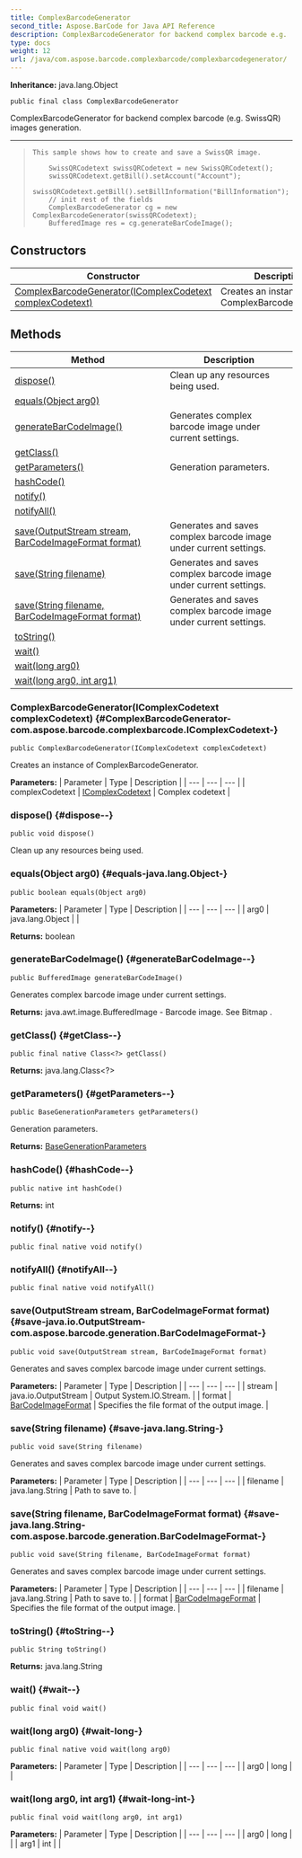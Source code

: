 ```yaml
---
title: ComplexBarcodeGenerator
second_title: Aspose.BarCode for Java API Reference
description: ComplexBarcodeGenerator for backend complex barcode e.g.
type: docs
weight: 12
url: /java/com.aspose.barcode.complexbarcode/complexbarcodegenerator/
---
```

**Inheritance:**
java.lang.Object
```
public final class ComplexBarcodeGenerator
```

ComplexBarcodeGenerator for backend complex barcode (e.g. SwissQR) images generation.

--------------------

> ```
> This sample shows how to create and save a SwissQR image.
>   
>     SwissQRCodetext swissQRCodetext = new SwissQRCodetext();
>     swissQRCodetext.getBill().setAccount("Account");
>     swissQRCodetext.getBill().setBillInformation("BillInformation");
>     // init rest of the fields
>     ComplexBarcodeGenerator cg = new ComplexBarcodeGenerator(swissQRCodetext);
>     BufferedImage res = cg.generateBarCodeImage();
> ```
## Constructors

| Constructor | Description |
| --- | --- |
| [ComplexBarcodeGenerator(IComplexCodetext complexCodetext)](#ComplexBarcodeGenerator-com.aspose.barcode.complexbarcode.IComplexCodetext-) | Creates an instance of ComplexBarcodeGenerator. |
## Methods

| Method | Description |
| --- | --- |
| [dispose()](#dispose--) | Clean up any resources being used. |
| [equals(Object arg0)](#equals-java.lang.Object-) |  |
| [generateBarCodeImage()](#generateBarCodeImage--) | Generates complex barcode image under current settings. |
| [getClass()](#getClass--) |  |
| [getParameters()](#getParameters--) | Generation parameters. |
| [hashCode()](#hashCode--) |  |
| [notify()](#notify--) |  |
| [notifyAll()](#notifyAll--) |  |
| [save(OutputStream stream, BarCodeImageFormat format)](#save-java.io.OutputStream-com.aspose.barcode.generation.BarCodeImageFormat-) | Generates and saves complex barcode image under current settings. |
| [save(String filename)](#save-java.lang.String-) | Generates and saves complex barcode image under current settings. |
| [save(String filename, BarCodeImageFormat format)](#save-java.lang.String-com.aspose.barcode.generation.BarCodeImageFormat-) | Generates and saves complex barcode image under current settings. |
| [toString()](#toString--) |  |
| [wait()](#wait--) |  |
| [wait(long arg0)](#wait-long-) |  |
| [wait(long arg0, int arg1)](#wait-long-int-) |  |
### ComplexBarcodeGenerator(IComplexCodetext complexCodetext) {#ComplexBarcodeGenerator-com.aspose.barcode.complexbarcode.IComplexCodetext-}
```
public ComplexBarcodeGenerator(IComplexCodetext complexCodetext)
```


Creates an instance of ComplexBarcodeGenerator.

**Parameters:**
| Parameter | Type | Description |
| --- | --- | --- |
| complexCodetext | [IComplexCodetext](../../com.aspose.barcode.complexbarcode/icomplexcodetext) | Complex codetext |

### dispose() {#dispose--}
```
public void dispose()
```


Clean up any resources being used.

### equals(Object arg0) {#equals-java.lang.Object-}
```
public boolean equals(Object arg0)
```




**Parameters:**
| Parameter | Type | Description |
| --- | --- | --- |
| arg0 | java.lang.Object |  |

**Returns:**
boolean
### generateBarCodeImage() {#generateBarCodeImage--}
```
public BufferedImage generateBarCodeImage()
```


Generates complex barcode image under current settings.

**Returns:**
java.awt.image.BufferedImage - Barcode image. See  Bitmap .
### getClass() {#getClass--}
```
public final native Class<?> getClass()
```




**Returns:**
java.lang.Class<?>
### getParameters() {#getParameters--}
```
public BaseGenerationParameters getParameters()
```


Generation parameters.

**Returns:**
[BaseGenerationParameters](../../com.aspose.barcode.generation/basegenerationparameters)
### hashCode() {#hashCode--}
```
public native int hashCode()
```




**Returns:**
int
### notify() {#notify--}
```
public final native void notify()
```




### notifyAll() {#notifyAll--}
```
public final native void notifyAll()
```




### save(OutputStream stream, BarCodeImageFormat format) {#save-java.io.OutputStream-com.aspose.barcode.generation.BarCodeImageFormat-}
```
public void save(OutputStream stream, BarCodeImageFormat format)
```


Generates and saves complex barcode image under current settings.

**Parameters:**
| Parameter | Type | Description |
| --- | --- | --- |
| stream | java.io.OutputStream | Output System.IO.Stream. |
| format | [BarCodeImageFormat](../../com.aspose.barcode.generation/barcodeimageformat) | Specifies the file format of the output image. |

### save(String filename) {#save-java.lang.String-}
```
public void save(String filename)
```


Generates and saves complex barcode image under current settings.

**Parameters:**
| Parameter | Type | Description |
| --- | --- | --- |
| filename | java.lang.String | Path to save to. |

### save(String filename, BarCodeImageFormat format) {#save-java.lang.String-com.aspose.barcode.generation.BarCodeImageFormat-}
```
public void save(String filename, BarCodeImageFormat format)
```


Generates and saves complex barcode image under current settings.

**Parameters:**
| Parameter | Type | Description |
| --- | --- | --- |
| filename | java.lang.String | Path to save to. |
| format | [BarCodeImageFormat](../../com.aspose.barcode.generation/barcodeimageformat) | Specifies the file format of the output image. |

### toString() {#toString--}
```
public String toString()
```




**Returns:**
java.lang.String
### wait() {#wait--}
```
public final void wait()
```




### wait(long arg0) {#wait-long-}
```
public final native void wait(long arg0)
```




**Parameters:**
| Parameter | Type | Description |
| --- | --- | --- |
| arg0 | long |  |

### wait(long arg0, int arg1) {#wait-long-int-}
```
public final void wait(long arg0, int arg1)
```




**Parameters:**
| Parameter | Type | Description |
| --- | --- | --- |
| arg0 | long |  |
| arg1 | int |  |

